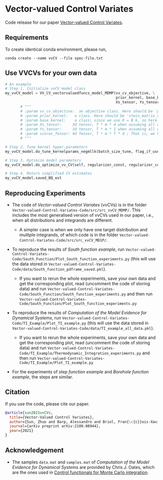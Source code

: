 # Vector-valued Control Variates
Code release for our paper [Vector-valued Control Variates](https://arxiv.org/abs/2109.08944).

## Requirements
To create identical conda environment, please run,
```shell
conda create --name vvCV --file spec-file.txt
```


## Use VVCVs for your own data
```python
# An example
# Step 1. Initialize vvCV model class
my_vvCV_model = VV_CV_vectorvaluedfuncs_model_MDMP(vv_cv_objective, \
                                                   prior_kernel, base_kernel, \
                                                   Xs_tensor, Ys_tensor, scores_Tensor)
       # """
       # :param vv_cv_objective:  an objective class. Here should be 'penalized_ls_objective_vectorvaluedfunc_MDMP'
       # :param prior_kernel:   a class. Here should be 'stein_matrix_valued_kernel'
       # :param base_kernel:    a class; since we use K = B k, so here this class is scalar-valued kernel class, e.g, base_kernel_2
       # :param Xs_tensor:     3d tensor, T * m * d when assuming all datasets have m points, i.e. m = m_1 =... =m_T
       # :param Ys_tensor:     3d tensor, T * m * 1 when assuming all datasets have m points, i.e. m = m_1 =... =m_T
       # :param scores_Tensor: 4d Tensor, T * m * T * d ; That is, we have T tasks, each has a dataset with sample size m. For each instance x_i, we need a 2d Tensor of size T*d, i.e., dlog\pi_t(x_i)dx_i for t=1, ...T.
       # """

# Step 2. Tune kernel hyper-parameters
my_vvCV_model.do_tune_kernelparams_negmllk(batch_size_tune, flag_if_use_medianheuristic, beta_cstkernel, lr, epochs, verbose=False)

# Step 3. Optimize model parameters
my_vvCV_model.do_optimize_vv_CV(self, regularizer_const, regularizer_const_FB, batch_size, lr, epochs, verbose=False)

# Step 4. Return simplified CV estimates
my_vvCV_model.saved_BQ_est
```



## Reproducing Experiments
* The code of _Vector-valued Control Variates_ (vvCVs) is in the folder `Vector-valued-Control-Variates-Code/src/src_vvCV_MDMP/`. This includes the most generalised version of vvCVs used in our paper, i.e., when all distributions and integrands are different.

    * A simpler case is when we only have one target distribution and mulitple integrands, of which code is in the folder `Vector-valued-Control-Variates-Code/src/src_vvCV_MD1P/`.
  
* To reproduce the results of _South function example_, run `Vector-valued-Control-Variates-Code/South_Function/Plot_South_function_experiments.py` (this will use the data stored in `Vector-valued-Control-Variates-Code/data/South_function_pdframe_saved.pkl`).

   * If you want to rerun the whole experiments, save your own data and get the corresponding plot, read (uncomment the code of storing data) and run `Vector-valued-Control-Variates-Code/South_Function/South_function_experiments.py` and then run `Vector-valued-Control-Variates-Code/South_Function/Plot_South_function_experiments.py`

* To reproduce the results of _Computation of the Model Evidence for Dynamical Systems_, run `Vector-valued-Control-Variates-Code/TI_Example/Plot_TI_example.py` (this will use the data stored in `Vector-valued-Control-Variates-Code/data/TI_example_all_data.pkl`).

   * If you want to rerun the whole experiments, save your own data and get the corresponding plot, read (uncomment the code of storing data) and run `Vector-valued-Control-Variates-Code/TI_Example/Thermodynamic_Integration_experiments.py` and then run `Vector-valued-Control-Variates-Code/TI_Example/Plot_TI_example.py`

* For the experiments of _step function example_ and _Borehole function example_, the steps are similar.



## Citation
If you use the code, please cite our paper.
```bibtex
@article{sun2021vvCVs,
  title={Vector-Valued Control Variates},
  author={Sun, Zhuo and Barp, Alessandro and Briol, Fran{\c{c}}ois-Xavier},
  journal={arXiv preprint arXiv:2109.08944},
  year={2021}
}
```



## Acknowledgement
- The samples `data.mat` and `samples.mat` of _Computation of the Model Evidence for Dynamical Systems_ are provided by Chris J. Oates, which are the ones used in [Control functionals for Monte Carlo integration](https://rss.onlinelibrary.wiley.com/doi/abs/10.1111/rssb.12185).
